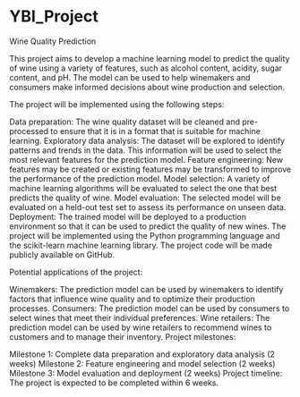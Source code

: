 # YBI_Project

Wine Quality Prediction

This project aims to develop a machine learning model to predict the quality of wine using a variety of features, such as alcohol content, acidity, sugar content, and pH. The model can be used to help winemakers and consumers make informed decisions about wine production and selection.

The project will be implemented using the following steps:

Data preparation: The wine quality dataset will be cleaned and pre-processed to ensure that it is in a format that is suitable for machine learning.
Exploratory data analysis: The dataset will be explored to identify patterns and trends in the data. This information will be used to select the most relevant features for the prediction model.
Feature engineering: New features may be created or existing features may be transformed to improve the performance of the prediction model.
Model selection: A variety of machine learning algorithms will be evaluated to select the one that best predicts the quality of wine.
Model evaluation: The selected model will be evaluated on a held-out test set to assess its performance on unseen data.
Deployment: The trained model will be deployed to a production environment so that it can be used to predict the quality of new wines.
The project will be implemented using the Python programming language and the scikit-learn machine learning library. The project code will be made publicly available on GitHub.

Potential applications of the project:

Winemakers: The prediction model can be used by winemakers to identify factors that influence wine quality and to optimize their production processes.
Consumers: The prediction model can be used by consumers to select wines that meet their individual preferences.
Wine retailers: The prediction model can be used by wine retailers to recommend wines to customers and to manage their inventory.
Project milestones:

Milestone 1: Complete data preparation and exploratory data analysis (2 weeks)
Milestone 2: Feature engineering and model selection (2 weeks)
Milestone 3: Model evaluation and deployment (2 weeks)
Project timeline: The project is expected to be completed within 6 weeks.
